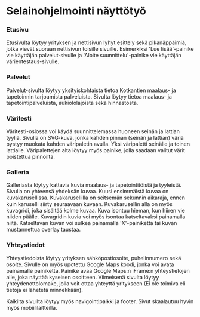 <h1>Selainohjelmointi näyttötyö</h1>
<h3>Etusivu</h3>
<p></p>Etusivulta löytyy yrityksen ja nettisivun lyhyt esittely sekä pikanäppäimiä, jotka vievät suoraan nettisivun toisille sivuille. Esimerkiksi 'Lue lisää'-painike vie käyttäjän palvelut-sivulle ja 'Aloite suunnittelu'-painike vie käyttäjän värientestaus-sivulle.</p>

<h3>Palvelut</h3>
Palvelut-sivulta löytyy yksityiskohtaista tietoa Kotkantien maalaus- ja tapetoinnin tarjoamista palveluista. Sivulta löytyy tietoa maalaus- ja tapetointipalveluista, aukiololajoista sekä hinnastosta. 

<h3>Väritesti</h3>
Väritesti-osiossa voi käydä suunnittelemassa huoneen seinän ja lattian tyyliä. Sivulla on SVG-kuva, jonka kahden pinnan (seinän ja lattian) väriä pystyy muokata kahden väripaletin avulla. Yksi väripaletti seinälle ja toinen lattialle. Väripalettejen alta löytyy myös painike, jolla saadaan valitut värit poistettua pinnoilta.

<h3>Galleria</h3>
Galleriasta löytyy kattavia kuvia maalaus- ja tapetointitöistä ja tyyleistä. Sivulla on yhteensä yhdeksän kuvaa. Kuusi ensimmäistä kuvaa on kuvakarusellissa. Kuvakarusellilla on seitsemän sekunnin aikaraja, ennen kuin karuselli siirty seuraavaan kuvaan. Kuvakarusellin alla on myös kuvagridi, joka sisältää kolme kuvaa. Kuva isontuu hieman, kun hiiren vie niiden päälle. Kuvagridin kuvia voi myös isontaa katseltavaksi painamalla niitä. Katseltavan kuvan voi sulkea painamalla 'X'-painiketta tai kuvan mustannettua overlay taustaa.
<h3>Yhteystiedot</h3>
Yhteystiedoista löytyy yrityksen sähköpostiosoite, puhelinnumero sekä osoite. Sivulle on myös upotettu Google Maps koodi, jonka voi avata painamalle painiketta. Painike avaa Google Maps:n iFrame:n yhteystietojen alle, joka näyttää kyseisen osoitteen. Viimeisenä sivulta löytyy yhteydenottolomake, jolla voit ottaa yhteyttä yritykseen (Ei ole toimiva eli tietoja ei lähetetä minnekkään). 


<p>Kaikilta sivuilta löytyy myös navigointipalkki ja footer. Sivut skaalautuu hyvin myös mobiililaitteilla.</p>
